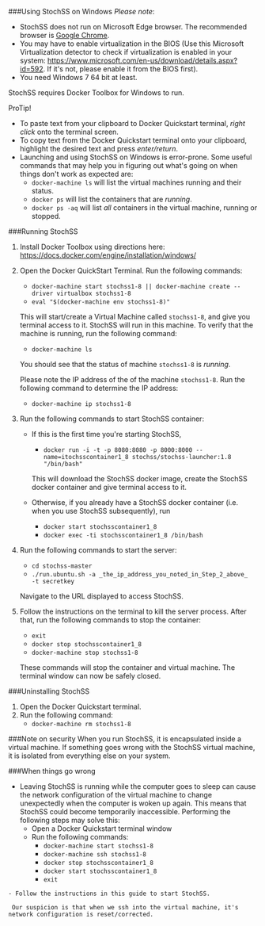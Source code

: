 ###Using StochSS on Windows
_Please note_: 
+ StochSS does not run on Microsoft Edge browser. The recommended browser is <a href="https://www.google.com/chrome/browser/desktop/">Google Chrome</a>.
+ You may have to enable virtualization in the BIOS (Use this Microsoft Virtualization detector to check if virtualization is enabled in your system: https://www.microsoft.com/en-us/download/details.aspx?id=592. If it's not, please enable it from the BIOS first).
+ You need Windows 7 64 bit at least.

StochSS requires Docker Toolbox for Windows to run. 

ProTip! 
+ To paste text from your clipboard to Docker Quickstart terminal, _right click_ onto the terminal screen. 
+ To copy text from the Docker Quickstart terminal onto your clipboard, highlight the desired text and press _enter/return_.
+ Launching and using StochSS on Windows is error-prone. Some useful commands that may help you in figuring out what's going   on when things don't work as expected are: 
     - `docker-machine ls`  will list the virtual machines running and their status.
     - `docker ps`  will list the containers that are _running_.
     - `docker ps -aq` will list _all_ containers in the virtual machine, running or stopped.

###Running StochSS
1. Install Docker Toolbox using directions here: https://docs.docker.com/engine/installation/windows/

2. Open the Docker QuickStart Terminal. Run the following commands:
    + `docker-machine start stochss1-8 || docker-machine create --driver virtualbox stochss1-8`
    + `eval "$(docker-machine env stochss1-8)"`
    
    This will start/create a Virtual Machine called `stochss1-8`, and give you terminal access to it. StochSS will run in this machine. To verify that the machine is running, run the following command:
    + `docker-machine ls`
    
    You should see that the status of machine `stochss1-8` is _running_.

    Please note the IP address of the of the machine `stochss1-8`. Run the following command to determine the IP address:
    + `docker-machine ip stochss1-8`   
    

3. Run the following commands to start StochSS container:
    + If this is the first time you're starting StochSS,

         + `docker run -i -t -p 8080:8080 -p 8000:8000 --name=itochsscontainer1_8 stochss/stochss-launcher:1.8 "/bin/bash"`
        
        This will download the StochSS docker image, create the StochSS docker container and give terminal access to it.

    + Otherwise, if you already have a StochSS docker container (i.e. when you use StochSS subsequently), run 
    
         + `docker start stochsscontainer1_8` 
         + `docker exec -ti stochsscontainer1_8 /bin/bash`

4. Run the following commands to start the server: 
    + `cd stochss-master`
    + `./run.ubuntu.sh -a _the_ip_address_you_noted_in_Step_2_above_  -t secretkey`
   
    Navigate to the URL displayed to access StochSS.

5. Follow the instructions on the terminal to kill the server process. After that, run the following commands to stop the container:
     + `exit` 
     + `docker stop stochsscontainer1_8`
     + `docker-machine stop stochss1-8` 
     
    These commands will stop the container and virtual machine. The terminal window can now be safely closed.

###Uninstalling StochSS

1. Open the Docker Quickstart terminal.
2. Run the following command:
      - `docker-machine rm stochss1-8`

###Note on security
When you run StochSS, it is encapsulated inside a virtual machine. If something goes wrong with the StochSS virtual machine, it is isolated from everything else on your system.

###When things go wrong
   + Leaving StochSS is running while the computer goes to sleep can cause the network configuration of the virtual machine       to change unexpectedly when the computer is woken up again. This means that StochSS could become temporarily                 inaccessible. Performing the following steps may solve this:
     - Open a Docker Quickstart terminal window
     - Run the following commands:
       * `docker-machine start stochss1-8`
       * `docker-machine ssh stochss1-8`
       * `docker stop stochsscontainer1_8`
       * `docker start stochsscontainer1_8`
       * `exit`
      
    - Follow the instructions in this guide to start StochSS.
   
     Our suspicion is that when we ssh into the virtual machine, it's network configuration is reset/corrected.


